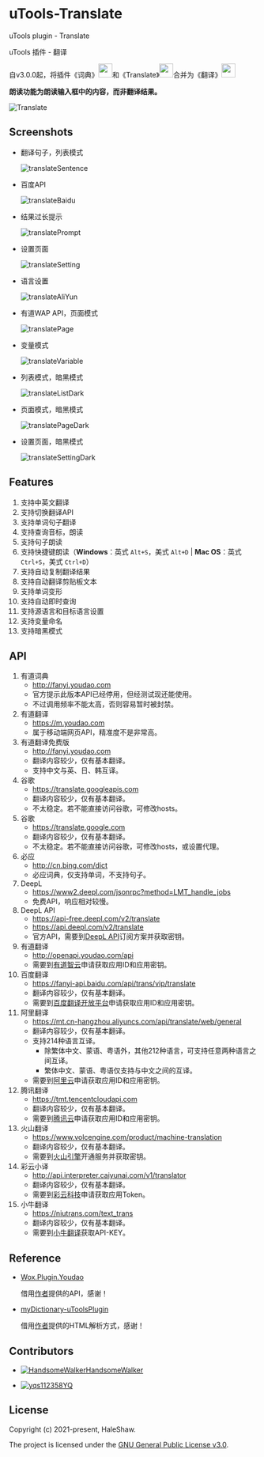 # uTools-Translate

uTools plugin - Translate

uTools 插件 - 翻译

自v3.0.0起，将插件《词典》<img src="https://raw.githubusercontent.com/HaleShaw/uTools-Translate/main/screenshots/logoDictionary.png" height="28px" witdh="28px">和《Translate》<img src="https://raw.githubusercontent.com/HaleShaw/uTools-Translate/main/screenshots/logoTranslate.png" height="28px" witdh="28px">合并为《翻译》<img src="https://raw.githubusercontent.com/HaleShaw/uTools-Translate/main/logo.png" height="28px" witdh="28px">

**朗读功能为朗读输入框中的内容，而非翻译结果。**

![Translate](https://raw.githubusercontent.com/HaleShaw/uTools-Translate/main/screenshots/Translate.gif)

## Screenshots

- 翻译句子，列表模式

  ![translateSentence](https://raw.githubusercontent.com/HaleShaw/uTools-Translate/main/screenshots/translateSentence.png)

- 百度API

  ![translateBaidu](https://raw.githubusercontent.com/HaleShaw/uTools-Translate/main/screenshots/translateBaidu.png)

- 结果过长提示

  ![translatePrompt](https://raw.githubusercontent.com/HaleShaw/uTools-Translate/main/screenshots/translatePrompt.png)

- 设置页面

  ![translateSetting](https://raw.githubusercontent.com/HaleShaw/uTools-Translate/main/screenshots/translateSetting.png)

- 语言设置

  ![translateAliYun](https://raw.githubusercontent.com/HaleShaw/uTools-Translate/main/screenshots/translateAliYun.png)

- 有道WAP API，页面模式

  ![translatePage](https://raw.githubusercontent.com/HaleShaw/uTools-Translate/main/screenshots/translatePage.png)

- 变量模式

  ![translateVariable](https://raw.githubusercontent.com/HaleShaw/uTools-Translate/main/screenshots/translateVariable.png)

- 列表模式，暗黑模式

  ![translateListDark](https://raw.githubusercontent.com/HaleShaw/uTools-Translate/main/screenshots/translateListDark.png)

- 页面模式，暗黑模式

  ![translatePageDark](https://raw.githubusercontent.com/HaleShaw/uTools-Translate/main/screenshots/translatePageDark.png)

- 设置页面，暗黑模式

  ![translateSettingDark](https://raw.githubusercontent.com/HaleShaw/uTools-Translate/main/screenshots/translateSettingDark.png)

## Features

1. 支持中英文翻译
2. 支持切换翻译API
3. 支持单词句子翻译
4. 支持查询音标，朗读
5. 支持句子朗读
6. 支持快捷键朗读（**Windows**：英式 `Alt+S`，美式 `Alt+D` | **Mac OS**：英式 `Ctrl+S`，美式 `Ctrl+D`）
7. 支持自动复制翻译结果
8. 支持自动翻译剪贴板文本
9. 支持单词变形
10. 支持自动即时查询
11. 支持源语言和目标语言设置
12. 支持变量命名
13. 支持暗黑模式

## API

1. 有道词典
     - <http://fanyi.youdao.com>
     - 官方提示此版本API已经停用，但经测试现还能使用。
     - 不过调用频率不能太高，否则容易暂时被封禁。
2. 有道翻译
     - <https://m.youdao.com>
     - 属于移动端网页API，精准度不是非常高。
3. 有道翻译免费版
     - <http://fanyi.youdao.com>
     - 翻译内容较少，仅有基本翻译。
     - 支持中文与英、日、韩互译。
4. 谷歌
     - <https://translate.googleapis.com>
     - 翻译内容较少，仅有基本翻译。
     - 不太稳定。若不能直接访问谷歌，可修改hosts。
5. 谷歌
     - <https://translate.google.com>
     - 翻译内容较少，仅有基本翻译。
     - 不太稳定。若不能直接访问谷歌，可修改hosts，或设置代理。
6. 必应
     - <http://cn.bing.com/dict>
     - 必应词典，仅支持单词，不支持句子。
7. DeepL
     - <https://www2.deepl.com/jsonrpc?method=LMT_handle_jobs>
     - 免费API，响应相对较慢。
8. DeepL API
     - <https://api-free.deepl.com/v2/translate>
     - <https://api.deepl.com/v2/translate>
     - 官方API，需要到[DeepL API](https://www.deepl.com/pro-api)订阅方案并获取密钥。
9. 有道翻译
     - <http://openapi.youdao.com/api>
     - 需要到[有道智云](https://ai.youdao.com/doc.s)申请获取应用ID和应用密钥。
10. 百度翻译
    - <https://fanyi-api.baidu.com/api/trans/vip/translate>
    - 翻译内容较少，仅有基本翻译。
    - 需要到[百度翻译开放平台](http://api.fanyi.baidu.com)申请获取应用ID和应用密钥。
11. 阿里翻译
    - <https://mt.cn-hangzhou.aliyuncs.com/api/translate/web/general>
    - 翻译内容较少，仅有基本翻译。
    - 支持214种语言互译。
      - 除繁体中文、蒙语、粤语外，其他212种语言，可支持任意两种语言之间互译。
      - 繁体中文、蒙语、粤语仅支持与中文之间的互译。
    - 需要到[阿里云](https://www.aliyun.com/product/ai/base_alimt)申请获取应用ID和应用密钥。
12. 腾讯翻译
    - <https://tmt.tencentcloudapi.com>
    - 翻译内容较少，仅有基本翻译。
    - 需要到[腾讯云](https://cloud.tencent.com/product/tmt)申请获取应用ID和应用密钥。
13. 火山翻译
    - <https://www.volcengine.com/product/machine-translation>
    - 翻译内容较少，仅有基本翻译。
    - 需要到[火山引擎](https://www.volcengine.com/docs/4640/130262)开通服务并获取密钥。
14. 彩云小译
    - <http://api.interpreter.caiyunai.com/v1/translator>
    - 翻译内容较少，仅有基本翻译。
    - 需要到[彩云科技](https://fanyi.caiyunapp.com/#/api)申请获取应用Token。
15. 小牛翻译
    - <https://niutrans.com/text_trans>
    - 翻译内容较少，仅有基本翻译。
    - 需要到[小牛翻译](https://niutrans.com/cloud/account_info/info)获取API-KEY。

## Reference

- [Wox.Plugin.Youdao](https://github.com/Wox-launcher/Wox.Plugin.Youdao)

  借用[作者](https://github.com/bao-qian)提供的API，感谢！

- [myDictionary-uToolsPlugin](https://github.com/vst93/myDictionary-uToolsPlugin)

  借用[作者](https://github.com/vst93)提供的HTML解析方式，感谢！

## Contributors

- [![HandsomeWalker](https://avatars.githubusercontent.com/u/21039404?s=64&v=4)HandsomeWalker](https://github.com/HandsomeWalker)

- [![yqs112358](https://avatars.githubusercontent.com/u/37969157?s=64&v=4)YQ](https://github.com/yqs112358)

## License

Copyright (c) 2021-present, HaleShaw.

The project is licensed under the [GNU General Public License v3.0](https://github.com/HaleShaw/uTools-Translate/blob/main/LICENSE).
